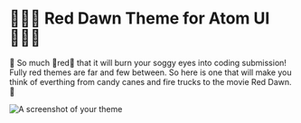 # 🔴🔴🔴 Red Dawn Theme for Atom UI 🔴🔴🔴


🔺 So much 🔴red🔴 that it will burn your soggy eyes into coding submission! Fully red themes are far and few between. So here is one that will make you think of everthing from candy canes and fire trucks to the movie Red Dawn. 🔺

![A screenshot of your theme](https://cloud.githubusercontent.com/assets/378023/8842525/4215f26c-3136-11e5-9d94-d2c078a05d24.png)
